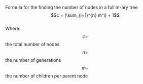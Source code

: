 Formula for the finding the number of nodes in a full m-ary tree  
$$c = (\sum_{i=1}^{n} m^i) + 1$$  
Where:  
$$c =$$ the total number of nodes  
$$n =$$ the number of generations  
$$m =$$ the number of children per parent node 
